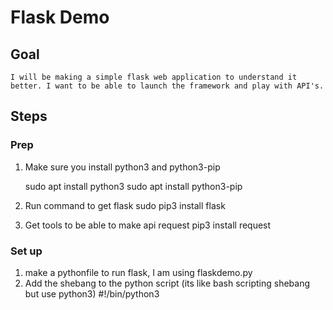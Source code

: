 # Flask Demo

## Goal

    I will be making a simple flask web application to understand it better. I want to be able to launch the framework and play with API's.

## Steps

### Prep

1. Make sure you install python3 and python3-pip

   sudo apt install python3
   sudo apt install python3-pip

2. Run command to get flask
   sudo pip3 install flask
3. Get tools to be able to make api request
   pip3 install request

### Set up

1. make a pythonfile to run flask, I am using flaskdemo.py
2. Add the shebang to the python script (its like bash scripting shebang but use python3)
   #!/bin/python3
